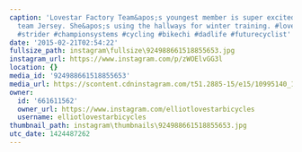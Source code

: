 ```yaml
---
caption: 'Lovestar Factory Team&apos;s youngest member is super excited about her
  team Jersey. She&apos;s using the hallways for winter training. #lovestarbicyclebags
  #strider #championsystems #cycling #bikechi #dadlife #futurecyclist'
date: '2015-02-21T02:54:22'
fullsize_path: instagram\fullsize\924988661518855653.jpg
instagram_url: https://www.instagram.com/p/zWOElvGG3l
location: {}
media_id: '924988661518855653'
media_url: https://scontent.cdninstagram.com/t51.2885-15/e15/10995140_1556222271299401_3349163_n.jpg?ig_cache_key=OTI0OTg4NjYxNTE4ODU1NjUz.2
owner:
  id: '661611562'
  owner_url: https://www.instagram.com/elliotlovestarbicycles
  username: elliotlovestarbicycles
thumbnail_path: instagram\thumbnails\924988661518855653.jpg
utc_date: 1424487262
---
```

